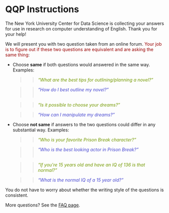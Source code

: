 # QQP Instructions

The New York University Center for Data Science is collecting your answers for use in research on computer understanding of English. Thank you for your help!
<br/>

We will present you with two question taken from an online forum. <span style="color:rgb(153, 0, 0)">Your job is to figure out if these two questions are equivalent and are asking the same thing</span>:

+ Choose **same** if both questions would answered in the same way. Examples:

	> > <span style="color:rgb(115, 153, 0)"> _“What are the best tips for outlining/planning a novel?”_ </span>

	> > <span style="color:rgb(71, 71, 209)"> _“How do I best outline my novel?”_ </span> <br><br>

	> > <span style="color:rgb(115, 153, 0)"> _“Is it possible to choose your dreams?”_ </span>

	> > <span style="color:rgb(71, 71, 209)"> _“How can I manipulate my dreams?”_ </span>

+ Choose **not same** if answers to the two questions could differ in any substantial way. Examples:

	> > <span style="color:rgb(115, 153, 0)"> _“Who is your favorite Prison Break character?”_ </span>
	
	> > <span style="color:rgb(71, 71, 209)"> _“Who is the best looking actor in Prison Break?”_ </span> <br><br>

	> > <span style="color:rgb(115, 153, 0)"> _“If you're 15 years old and have an IQ of 136 is that normal?”_ </span>
	
	> > <span style="color:rgb(71, 71, 209)"> _“What is the normal IQ of a 15 year old?”_ </span>

You do not have to worry about whether the writing style of the questions is consistent.

More questions? See the [FAQ page](https://nyu-mll.github.io/GLUE-human-performance/qqp-faq).